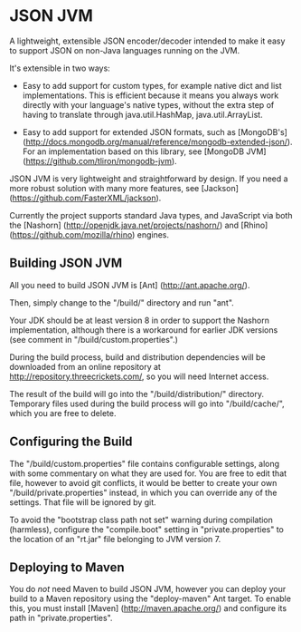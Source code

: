 
JSON JVM
========

A lightweight, extensible JSON encoder/decoder intended to make it easy to
support JSON on non-Java languages running on the JVM.

It's extensible in two ways:

* Easy to add support for custom types, for example native dict and list
  implementations. This is efficient because it means you always work directly
  with your language's native types, without the extra step of having to
  translate through java.util.HashMap, java.util.ArrayList.

* Easy to add support for extended JSON formats, such as [MongoDB's]
  (http://docs.mongodb.org/manual/reference/mongodb-extended-json/). For an
  implementation based on this library, see [MongoDB JVM]
  (https://github.com/tliron/mongodb-jvm).

JSON JVM is very lightweight and straightforward by design. If you need a more
robust solution with many more features, see [Jackson]
(https://github.com/FasterXML/jackson).

Currently the project supports standard Java types, and JavaScript via both the [Nashorn]
(http://openjdk.java.net/projects/nashorn/) and [Rhino]
(https://github.com/mozilla/rhino) engines.


Building JSON JVM
-----------------

All you need to build JSON JVM is [Ant] (http://ant.apache.org/).

Then, simply change to the "/build/" directory and run "ant".

Your JDK should be at least version 8 in order to support the Nashorn
implementation, although there is a workaround for earlier JDK versions (see
comment in "/build/custom.properties".)

During the build process, build and distribution dependencies will be
downloaded from an online repository at http://repository.threecrickets.com/, so
you will need Internet access.

The result of the build will go into the "/build/distribution/" directory.
Temporary files used during the build process will go into "/build/cache/",
which you are free to delete.


Configuring the Build
---------------------

The "/build/custom.properties" file contains configurable settings, along with
some commentary on what they are used for. You are free to edit that file,
however to avoid git conflicts, it would be better to create your own
"/build/private.properties" instead, in which you can override any of the
settings. That file will be ignored by git.

To avoid the "bootstrap class path not set" warning during compilation
(harmless), configure the "compile.boot" setting in "private.properties" to the
location of an "rt.jar" file belonging to JVM version 7.


Deploying to Maven
------------------

You do *not* need Maven to build JSON JVM, however you can deploy your build to
a Maven repository using the "deploy-maven" Ant target. To enable this, you must
install [Maven] (http://maven.apache.org/) and configure its path in
"private.properties".